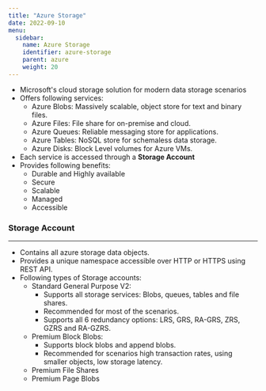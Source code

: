 ```yaml
---
title: "Azure Storage"
date: 2022-09-10
menu:
  sidebar:
    name: Azure Storage
    identifier: azure-storage
    parent: azure
    weight: 20
---
```


- Microsoft's cloud storage solution for modern data storage scenarios
- Offers following services:
  - Azure Blobs: Massively scalable, object store for text and binary files.
  - Azure Files: File share for on-premise and cloud.
  - Azure Queues: Reliable messaging store for applications.
  - Azure Tables: NoSQL store for schemaless data storage.
  - Azure Disks: Block Level volumes for Azure VMs.
- Each service is accessed through a **Storage Account**
- Provides following benefits:
  - Durable and Highly available
  - Secure
  - Scalable
  - Managed
  - Accessible

### Storage Account

---

- Contains all azure storage data objects.
- Provides a unique namespace accessible over HTTP or HTTPS using REST API.
- Following types of Storage accounts:
  - Standard General Purpose V2:
    - Supports all storage services: Blobs, queues, tables and file shares.
    - Recommended for most of the scenarios.
    - Supports all 6 redundancy options: LRS, GRS, RA-GRS, ZRS, GZRS and RA-GZRS.
  - Premium Block Blobs:
    - Supports block blobs and append blobs.
    - Recommended for scenarios high transaction rates, using smaller objects, low storage latency.
  - Premium File Shares
  - Premium Page Blobs
